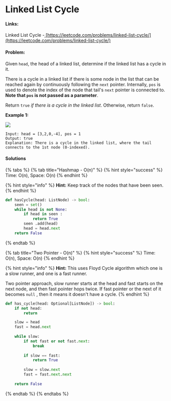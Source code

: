 # Linked List Cycle

#### Links:

Linked List Cycle -[ ](https://leetcode.com/problems/maximum-subarray/)[https://leetcode.com/problems/linked-list-cycle/](https://leetcode.com/problems/linked-list-cycle/)

#### Problem:

Given `head`, the head of a linked list, determine if the linked list has a cycle in it.

There is a cycle in a linked list if there is some node in the list that can be reached again by continuously following the `next` pointer. Internally, `pos` is used to denote the index of the node that tail's `next` pointer is connected to. **Note that `pos` is not passed as a parameter**.

Return `true` _if there is a cycle in the linked list_. Otherwise, return `false`.

**Example 1:**

![](https://assets.leetcode.com/uploads/2018/12/07/circularlinkedlist.png)

```
Input: head = [3,2,0,-4], pos = 1
Output: true
Explanation: There is a cycle in the linked list, where the tail connects to the 1st node (0-indexed).
```

#### Solutions

{% tabs %}
{% tab title="Hashmap - O(n)" %}
{% hint style="success" %}
Time: O(n), Space: O(n)
{% endhint %}

{% hint style="info" %}
**Hint:** Keep track of the nodes that have been seen.
{% endhint %}

```python
def hasCycle(head: ListNode) -> bool:
    seen = set()
    while head is not None:
        if head in seen :
            return True
        seen .add(head)
        head = head.next
    return False
```
{% endtab %}

{% tab title="Two Pointer - O(n)" %}
{% hint style="success" %}
Time: O(n), Space: O(n)
{% endhint %}

{% hint style="info" %}
**Hint:** This uses Floyd Cycle algorithm which one is a slow runner, and one is a fast runner.

Two pointer approach, slow runner starts at the head and fast starts on the next node, and then fast pointer hops twice. If fast pointer or the next of it becomes `null` , then it means it doesn't have a cycle.
{% endhint %}

```python
def has_cycle(head: Optional[ListNode]) -> bool:
    if not head:
        return

    slow = head
    fast = head.next
    
    while slow:
        if not fast or not fast.next:
            break
        
        if slow == fast:
            return True
        
        slow = slow.next
        fast = fast.next.next
        
    return False
```
{% endtab %}
{% endtabs %}

